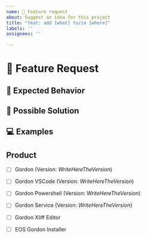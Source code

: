 ```yaml
---
name: 🙋 Feature request
about: Suggest an idea for this project
title: "feat: add [what] to/in [where]"
labels: ''
assignees: ''

---
```


<!---
Thanks for filing an issue 😄 ! Before you submit, please read the following:

Search open/closed issues before submitting. Someone may have requested the same feature before.
-->

# 🙋 Feature Request

<!--- Provide a general summary of the feature here -->

## 🤔 Expected Behavior

<!--- Tell us how the feature should work -->

## 💁 Possible Solution

<!--- Ideas how to implement this feature -->
<!--- What implementation solution would be ideal for you? -->

## 💻 Examples

<!-- Examples help us understand the requested feature better -->
<!-- Attach screenshots or images if they would add detail to your request -->

## Product
- [ ] Gordon (Version: _WriteHereTheVersion_)
- [ ] Gordon VSCode (Version: _WriteHereTheVersion_)
- [ ] Gordon Powershell (Version: _WriteHereTheVersion_)
- [ ] Gordon Service (Version: _WriteHereTheVersion_)
- [ ] Gordon Xliff Editor
- [ ] EOS Gordon Installer

